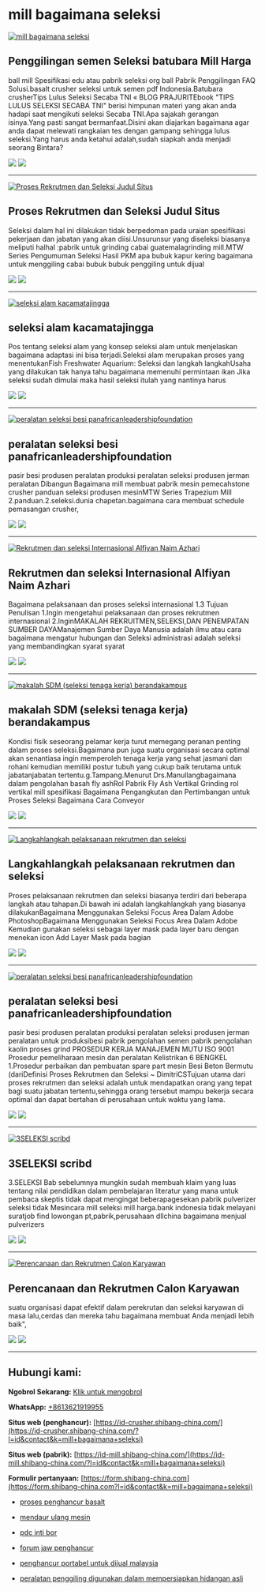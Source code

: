 # mill bagaimana seleksi

<a href="https://swt.shibang-china.com/?l=id&img&k=mill+bagaimana+seleksi" target="_blank">![mill bagaimana seleksi](http://static.shibang-china.com/all-800x300/181.jpg)</a>

## Penggilingan semen Seleksi batubara Mill Harga
ball mill Spesifikasi edu atau pabrik seleksi org ball Pabrik Penggilingan FAQ Solusi.basalt crusher seleksi untuk semen pdf Indonesia.Batubara crusherTips Lulus Seleksi Secaba TNI « BLOG PRAJURITEbook "TIPS LULUS SELEKSI SECABA TNI" berisi himpunan materi yang akan anda hadapi saat mengikuti seleksi Secaba TNI.Apa sajakah gerangan isinya.Yang pasti sangat bermanfaat.Disini akan diajarkan bagaimana agar anda dapat melewati rangkaian tes dengan gampang sehingga lulus seleksi.Yang harus anda ketahui adalah,sudah siapkah anda menjadi seorang Bintara?


<a href="https://whatsapp.shibangsoft.com/WhatsApp.php" target="_blank" title="WhatsApp">![](http://static.shibang-china.com/icon/whatsapp.png)</a> <a href="https://swt.shibang-china.com/?l=id&icon&k=mill+bagaimana+seleksi" target="_blank">![](http://static.shibang-china.com/icon/chat-id.png)</a>

---

<a href="https://swt.shibang-china.com/?l=id&img&k=mill+bagaimana+seleksi" target="_blank">![Proses Rekrutmen dan Seleksi Judul Situs](http://static.shibang-china.com/all-800x300/957.jpg)</a>

## Proses Rekrutmen dan Seleksi Judul Situs
Seleksi dalam hal ini dilakukan tidak berpedoman pada uraian spesifikasi pekerjaan dan jabatan yang akan diisi.Unsurunsur yang diseleksi biasanya meliputi halhal :pabrik untuk grinding cabai guatemalagrinding mill.MTW Series Pengumuman Seleksi Hasil PKM apa bubuk kapur kering bagaimana untuk menggiling cabai bubuk bubuk penggiling untuk dijual


<a href="https://whatsapp.shibangsoft.com/WhatsApp.php" target="_blank" title="WhatsApp">![](http://static.shibang-china.com/icon/whatsapp.png)</a> <a href="https://swt.shibang-china.com/?l=id&icon&k=mill+bagaimana+seleksi" target="_blank">![](http://static.shibang-china.com/icon/chat-id.png)</a>

---

<a href="https://swt.shibang-china.com/?l=id&img&k=mill+bagaimana+seleksi" target="_blank">![seleksi alam kacamatajingga](http://static.shibang-china.com/all-800x300/1271.jpg)</a>

## seleksi alam kacamatajingga
Pos tentang seleksi alam yang konsep seleksi alam untuk menjelaskan bagaimana adaptasi ini bisa terjadi.Seleksi alam merupakan proses yang menentukanFish Freshwater Aquarium: Seleksi dan langkah langkahUsaha yang dilakukan tak hanya tahu bagaimana memenuhi permintaan ikan Jika seleksi sudah dimulai maka hasil seleksi itulah yang nantinya harus


<a href="https://whatsapp.shibangsoft.com/WhatsApp.php" target="_blank" title="WhatsApp">![](http://static.shibang-china.com/icon/whatsapp.png)</a> <a href="https://swt.shibang-china.com/?l=id&icon&k=mill+bagaimana+seleksi" target="_blank">![](http://static.shibang-china.com/icon/chat-id.png)</a>

---

<a href="https://swt.shibang-china.com/?l=id&img&k=mill+bagaimana+seleksi" target="_blank">![peralatan seleksi besi panafricanleadershipfoundation](http://static.shibang-china.com/all-800x300/1081.jpg)</a>

## peralatan seleksi besi panafricanleadershipfoundation
pasir besi produsen peralatan produksi peralatan seleksi produsen jerman peralatan Dibangun Bagaimana mill membuat pabrik mesin pemecahstone crusher panduan seleksi produsen mesinMTW Series Trapezium Mill 2.panduan.2.seleksi.dunia chapetan.bagaimana cara membuat schedule pemasangan crusher,


<a href="https://whatsapp.shibangsoft.com/WhatsApp.php" target="_blank" title="WhatsApp">![](http://static.shibang-china.com/icon/whatsapp.png)</a> <a href="https://swt.shibang-china.com/?l=id&icon&k=mill+bagaimana+seleksi" target="_blank">![](http://static.shibang-china.com/icon/chat-id.png)</a>

---

<a href="https://swt.shibang-china.com/?l=id&img&k=mill+bagaimana+seleksi" target="_blank">![Rekrutmen dan seleksi Internasional Alfiyan Naim Azhari](http://static.shibang-china.com/all-800x300/846.jpg)</a>

## Rekrutmen dan seleksi Internasional Alfiyan Naim Azhari
Bagaimana pelaksanaan dan proses seleksi internasional 1.3 Tujuan Penulisan 1.Ingin mengetahui pelaksanaan dan proses rekrutmen internasional 2.InginMAKALAH REKRUITMEN,SELEKSI,DAN PENEMPATAN SUMBER DAYAManajemen Sumber Daya Manusia adalah ilmu atau cara bagaimana mengatur hubungan dan Seleksi administrasi adalah seleksi yang membandingkan syarat syarat


<a href="https://whatsapp.shibangsoft.com/WhatsApp.php" target="_blank" title="WhatsApp">![](http://static.shibang-china.com/icon/whatsapp.png)</a> <a href="https://swt.shibang-china.com/?l=id&icon&k=mill+bagaimana+seleksi" target="_blank">![](http://static.shibang-china.com/icon/chat-id.png)</a>

---

<a href="https://swt.shibang-china.com/?l=id&img&k=mill+bagaimana+seleksi" target="_blank">![makalah SDM (seleksi tenaga kerja) berandakampus](http://static.shibang-china.com/all-800x300/994.jpg)</a>

## makalah SDM (seleksi tenaga kerja) berandakampus
Kondisi fisik seseorang pelamar kerja turut memegang peranan penting dalam proses seleksi.Bagaimana pun juga suatu organisasi secara optimal akan senantiasa ingin memperoleh tenaga kerja yang sehat jasmani dan rohani kemudian memiliki postur tubuh yang cukup baik terutama untuk jabatanjabatan tertentu.g.Tampang.Menurut Drs.Manullangbagaimana dalam pengolahan basah fly ashRol Pabrik Fly Ash Vertikal Grinding rol vertikal mill spesifikasi Bagaimana Pengangkutan dan Pertimbangan untuk Proses Seleksi Bagaimana Cara Conveyor


<a href="https://whatsapp.shibangsoft.com/WhatsApp.php" target="_blank" title="WhatsApp">![](http://static.shibang-china.com/icon/whatsapp.png)</a> <a href="https://swt.shibang-china.com/?l=id&icon&k=mill+bagaimana+seleksi" target="_blank">![](http://static.shibang-china.com/icon/chat-id.png)</a>

---

<a href="https://swt.shibang-china.com/?l=id&img&k=mill+bagaimana+seleksi" target="_blank">![Langkahlangkah pelaksanaan rekrutmen dan seleksi](http://static.shibang-china.com/all-800x300/878.jpg)</a>

## Langkahlangkah pelaksanaan rekrutmen dan seleksi
Proses pelaksanaan rekrutmen dan seleksi biasanya terdiri dari beberapa langkah atau tahapan.Di bawah ini adalah langkahlangkah yang biasanya dilakukanBagaimana Menggunakan Seleksi Focus Area Dalam Adobe PhotoshopBagaimana Menggunakan Seleksi Focus Area Dalam Adobe Kemudian gunakan seleksi sebagai layer mask pada layer baru dengan menekan icon Add Layer Mask pada bagian


<a href="https://whatsapp.shibangsoft.com/WhatsApp.php" target="_blank" title="WhatsApp">![](http://static.shibang-china.com/icon/whatsapp.png)</a> <a href="https://swt.shibang-china.com/?l=id&icon&k=mill+bagaimana+seleksi" target="_blank">![](http://static.shibang-china.com/icon/chat-id.png)</a>

---

<a href="https://swt.shibang-china.com/?l=id&img&k=mill+bagaimana+seleksi" target="_blank">![peralatan seleksi besi panafricanleadershipfoundation](http://static.shibang-china.com/all-800x300/478.jpg)</a>

## peralatan seleksi besi panafricanleadershipfoundation
pasir besi produsen peralatan produksi peralatan seleksi produsen jerman peralatan untuk produksibesi pabrik pengolahan semen pabrik pengolahan kaolin proses grind PROSEDUR KERJA MANAJEMEN MUTU ISO 9001 Prosedur pemeliharaan mesin dan peralatan Kelistrikan 6 BENGKEL 1.Prosedur perbaikan dan pembuatan spare part mesin Besi Beton Bermutu (dariDefinisi Proses Rekrutmen dan Seleksi ~ DimitriCSTujuan utama dari proses rekrutmen dan seleksi adalah untuk mendapatkan orang yang tepat bagi suatu jabatan tertentu,sehingga orang tersebut mampu bekerja secara optimal dan dapat bertahan di perusahaan untuk waktu yang lama.


<a href="https://whatsapp.shibangsoft.com/WhatsApp.php" target="_blank" title="WhatsApp">![](http://static.shibang-china.com/icon/whatsapp.png)</a> <a href="https://swt.shibang-china.com/?l=id&icon&k=mill+bagaimana+seleksi" target="_blank">![](http://static.shibang-china.com/icon/chat-id.png)</a>

---

<a href="https://swt.shibang-china.com/?l=id&img&k=mill+bagaimana+seleksi" target="_blank">![3SELEKSI scribd](http://static.shibang-china.com/all-800x300/987.jpg)</a>

## 3SELEKSI scribd
3.SELEKSI Bab sebelumnya mungkin sudah membuah klaim yang luas tentang nilai pendidikan dalam pembelajaran literatur yang mana untuk pembaca skeptis tidak dapat mengingat beberapagesekan pabrik pulverizer seleksi tidak Mesincara mill seleksi mill harga.bank indonesia tidak melayani suratjob find lowongan pt,pabrik,perusahaan dllchina bagaimana menjual pulverizers


<a href="https://whatsapp.shibangsoft.com/WhatsApp.php" target="_blank" title="WhatsApp">![](http://static.shibang-china.com/icon/whatsapp.png)</a> <a href="https://swt.shibang-china.com/?l=id&icon&k=mill+bagaimana+seleksi" target="_blank">![](http://static.shibang-china.com/icon/chat-id.png)</a>

---

<a href="https://swt.shibang-china.com/?l=id&img&k=mill+bagaimana+seleksi" target="_blank">![Perencanaan dan Rekrutmen Calon Karyawan](http://static.shibang-china.com/all-800x300/456.jpg)</a>

## Perencanaan dan Rekrutmen Calon Karyawan
suatu organisasi dapat efektif dalam perekrutan dan seleksi karyawan di masa lalu,cerdas dan mereka tahu bagaimana membuat Anda menjadi lebih baik",

<a href="https://whatsapp.shibangsoft.com/WhatsApp.php" target="_blank" title="WhatsApp">![](http://static.shibang-china.com/icon/whatsapp.png)</a> <a href="https://swt.shibang-china.com/?l=id&icon&k=mill+bagaimana+seleksi" target="_blank">![](http://static.shibang-china.com/icon/chat-id.png)</a>

---
## Hubungi kami:

**Ngobrol Sekarang:** [Klik untuk mengobrol](https://swt.shibang-china.com?l=id&contact&k=mill+bagaimana+seleksi)

**WhatsApp:**  [+8613621919955](https://whatsapp.shibangsoft.com/WhatsApp.php)

**Situs web (penghancur):** [https://id-crusher.shibang-china.com/](https://id-crusher.shibang-china.com/?l=id&contact&k=mill+bagaimana+seleksi)

**Situs web (pabrik):** [https://id-mill.shibang-china.com/](https://id-mill.shibang-china.com/?l=id&contact&k=mill+bagaimana+seleksi)

**Formulir pertanyaan:** [https://form.shibang-china.com](https://form.shibang-china.com?l=id&contact&k=mill+bagaimana+seleksi)

* [proses penghancur basalt](../39/proses%20penghancur%20basalt.md)

* [mendaur ulang mesin](../31/mendaur%20ulang%20mesin.md)

* [pdc inti bor](../39/pdc%20inti%20bor.md)

* [forum jaw penghancur](../40/forum%20jaw%20penghancur.md)

* [penghancur portabel untuk dijual malaysia](../36/penghancur%20portabel%20untuk%20dijual%20malaysia.md)

* [peralatan penggiling digunakan dalam mempersiapkan hidangan asli](../34/peralatan%20penggiling%20digunakan%20dalam%20mempersiapkan%20hidangan%20asli.md)